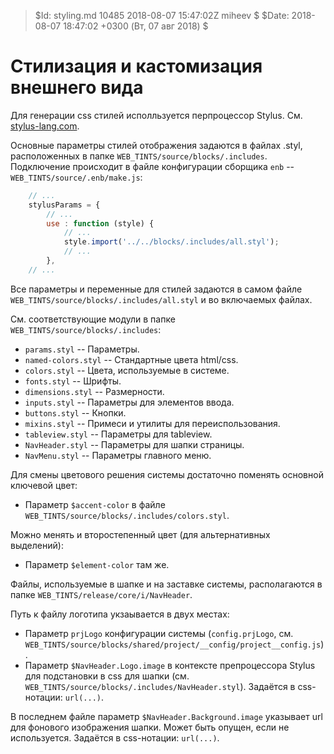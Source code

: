 > $Id: styling.md 10485 2018-08-07 15:47:02Z miheev $
> $Date: 2018-08-07 18:47:02 +0300 (Вт, 07 авг 2018) $

Стилизация и кастомизация внешнего вида
=======================================

Для генерации css стилей исполльзуется перпроцессор Stylus. См. [stylus-lang.com](http://stylus-lang.com/).

Основные параметры стилей отображения задаются в файлах .styl, расположенных в
папке `WEB_TINTS/source/blocks/.includes`. Подключение происходит в файле
конфигурации сборщика `enb` -- `WEB_TINTS/source/.enb/make.js`:

```javascript
    // ...
    stylusParams = {
        // ...
        use : function (style) {
            // ...
            style.import('../../blocks/.includes/all.styl');
            // ...
        },
    // ...
```

Все параметры и переменные для стилей задаются в самом файле
`WEB_TINTS/source/blocks/.includes/all.styl` и во включаемых файлах.

См. соответствующие модули в папке `WEB_TINTS/source/blocks/.includes`:

- `params.styl` -- Параметры.
- `named-colors.styl` -- Стандартные цвета html/css.
- `colors.styl` -- Цвета, используемые в системе.
- `fonts.styl` -- Шрифты.
- `dimensions.styl` -- Размерности.
- `inputs.styl` -- Параметры для элементов ввода.
- `buttons.styl` -- Кнопки.
- `mixins.styl` -- Примеси и утилиты для переиспользования.
- `tableview.styl` -- Параметры для tableview.
- `NavHeader.styl` -- Параметры для шапки страницы.
- `NavMenu.styl` -- Параметры главного меню.

Для смены цветового решения системы достаточно поменять основной ключевой цвет:

- Параметр `$accent-color` в файле `WEB_TINTS/source/blocks/.includes/colors.styl`.

Можно менять и второстепенный цвет (для альтернативных выделений):

- Параметр `$element-color` там же.

Файлы, используемые в шапке и на заставке системы, располагаются в папке `WEB_TINTS/release/core/i/NavHeader`.

Путь к файлу логотипа укзаывается в двух местах:

- Параметр `prjLogo` конфигурации системы (`config.prjLogo`, см. `WEB_TINTS/source/blocks/shared/project/__config/project__config.js`).
- Параметр `$NavHeader.Logo.image` в контексте препроцессора Stylus для подстановки в css для шапки (см. `WEB_TINTS/source/blocks/.includes/NavHeader.styl`). Задаётся в css-нотации: `url(...)`.

В последнем файле параметр `$NavHeader.Background.image` указывает url для фонового изображения шапки. Может быть опущен, если не используется. Задаётся в css-нотации: `url(...)`.

